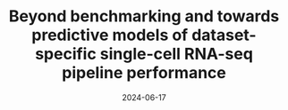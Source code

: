 ---
authors: C Fang, A Selega, KR Campbell 
date: '2024-06-17'
journal: Genome Biology
paper_url: https://genomebiology.biomedcentral.com/articles/10.1186/s13059-024-03304-9
title: "Beyond benchmarking and towards predictive models of dataset-specific single-cell RNA-seq pipeline performance"
---